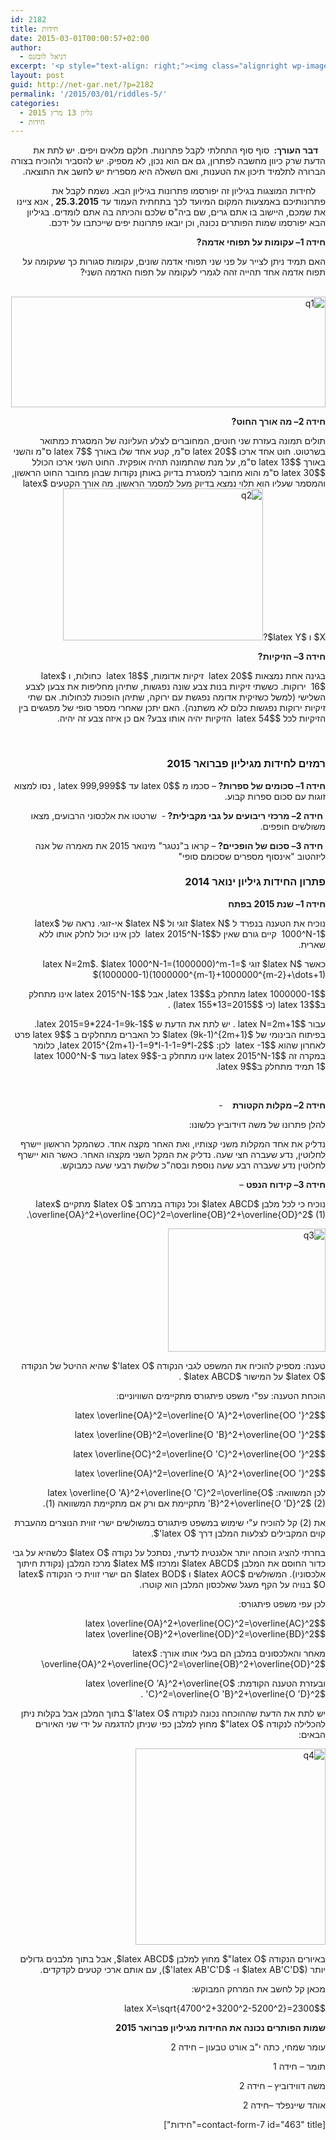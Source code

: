 ```yaml
---
id: 2182
title: חידות
date: 2015-03-01T00:00:57+02:00
author:
  - דניאל לובזנס
excerpt: '<p style="text-align: right;"><img class="alignright wp-image-1696" src="http://net-gar.net/wp-content/uploads/2014/11/unnamed-1.jpg" alt="unnamed (1)" width="101" height="106" />מדור החידות לילדים ונוער המחודש, יותר אתגר, יותר עניין בעריכת <span style="color: #222222;">דניאל לובזנס.</span></p>'
layout: post
guid: http://net-gar.net/?p=2182
permalink: '/2015/03/01/riddles-5/'
categories:
  - גליון 13 מרץ 2015
  - חידות
---
```

<p style="direction: rtl;">
     <strong>דבר העורך: </strong> סוף סוף התחלתי לקבל פתרונות. חלקם מלאים ויפים. יש לתת את הדעת שרק כיוון מחשבה לפתרון, גם אם הוא נכון, לא מספיק. יש להסביר ולהוכיח בצורה הברורה לתלמיד תיכון את הטענות, ואם השאלה היא מספרית יש לחשב את התוצאה.
</p>

<p style="direction: rtl;">
      לחידות המוצגות בגיליון זה יפורסמו פתרונות בגיליון הבא. נשמח לקבל את פתרונותיכם באמצעות המקום המיועד לכך בתחתית העמוד עד <strong>25.3.2015 </strong>, אנא ציינו את שמכם, היישוב בו אתם גרים, שם ביה"ס שלכם והכיתה בה אתם לומדים. בגיליון הבא יפורסמו שמות הפותרים נכונה, וכן יובאו פתרונות יפים שייכתבו על ידכם.
</p>

<p style="direction: rtl;">
  <strong>חידה 1</strong><strong>– עקומות על תפוחי אדמה?</strong>
</p>

<p style="direction: rtl;">
  האם תמיד ניתן לצייר על פני שני תפוחי אדמה שונים, עקומות סגורות כך שעקומה על תפוח אדמה אחד תהייה זהה לגמרי לעקומה על תפוח האדמה השני?
</p>

<p style="direction: rtl;">
   <img class="aligncenter size-full wp-image-2183" src="http://net-gar.net/wp-content/uploads/2015/02/q1.jpg" alt="q1" width="503" height="177" />
</p>

<p style="direction: rtl;">
  <strong>חידה 2</strong><strong>– מה אורך החוט?</strong>
</p>

<p style="direction: rtl;">
  תולים תמונה בעזרת שני חוטים, המחוברים לצלע העליונה של המסגרת כמתואר בשרטוט. חוט אחד ארכו $latex 20$ ס"מ, קטע אחד שלו באורך $latex 7$ ס"מ והשני באורך $latex 13$ ס"מ, על מנת שהתמונה תהיה אופקית. החוט השני ארכו הכולל $latex 30$ ס"מ והוא מחובר למסגרת בדיוק באותן נקודות שבהן מחובר החוט הראשון, והמסמר שעליו הוא תלוי נמצא בדיוק מעל למסמר הראשון. מה אורך הקטעים $latex X$ ו $latex Y$?<img class="aligncenter size-full wp-image-2184" src="http://net-gar.net/wp-content/uploads/2015/02/q2.png" alt="q2" width="320" height="243" />
</p>

<p style="direction: rtl;">
  <strong>חידה 3</strong><strong>– הזיקיות?</strong>
</p>

<p style="direction: rtl;">
  בגינה אחת נמצאות $latex 20$  זיקיות אדומות, $latex 18$  כחולות, ו $latex 16$  ירוקות. כששתי זיקיות בנות צבע שונה נפגשות, שתיהן מחליפות את צבען לצבע השלישי (למשל כשזיקית אדומה נפגשת עם ירוקה, שתיהן הופכות לכחולות. אם שתי זיקיות ירוקות נפגשות כלום לא משתנה). האם יתכן שאחרי מספר סופי של מפגשים בין הזיקיות לכל $latex 54$  הזיקיות יהיה אותו צבע? אם כן איזה צבע זה יהיה.
</p>

<p style="direction: rtl;">
  <strong> </strong>
</p>

<h3 style="direction: rtl;">
  רמזים לחידות מגיליון פברואר 2015
</h3>

<p style="direction: rtl;">
  <strong>חידה 1</strong><strong>– סכומים של ספרות? </strong>– סכמו מ $latex 0$ עד $latex 999,999$ , נסו למצוא זוגות עם סכום ספרות קבוע.
</p>

<p style="direction: rtl;">
   <strong>חידה 2</strong><strong>– מרכזי ריבועים על גבי מקבילית? </strong>-  שרטטו את אלכסוני הרבועים, מצאו משולשים חופפים.
</p>

<p style="direction: rtl;">
   <strong>חידה 3</strong><strong>– סכום של הופכיים? </strong>– קראו ב"נטגר" מינואר 2015 את מאמרה של אנה ליזהטוב "אינסוף מספרים שסכומם סופי"
</p>

<h3 style="direction: rtl;">
  פתרון החידות גיליון ינואר 2014
</h3>

<p style="direction: rtl;">
  <strong>חידה 1</strong><strong>– שנת 2015 בפתח </strong>
</p>

<p style="direction: rtl;">
  נוכיח את הטענה בנפרד ל $latex N$ זוגי ול $latex N$ אי-זוגי. נראה של $latex 1000^N-1$  קיים גורם שאין ל$latex 2015^N-1$  לכן אינו יכול לחלק אותו ללא שארית.
</p>

<p style="direction: rtl;">
  כאשר $latex N$ זוגי $latex N=2m$. $latex 1000^N-1=(1000000)^m-1=(1000000-1)(1000000^{m-1}+1000000^{m-2}+\dots+1)$
</p>

<p style="direction: rtl;">
  $latex 1000000-1$ מתחלק ב$latex 13$, אבל $latex 2015^N-1$ אינו מתחלק ב$latex 13$ (כי $latex 155*13=2015$) .
</p>

<p style="direction: rtl;">
  עבור $latex N=2m+1$ . יש לתת את הדעת ש $latex 2015=9*224-1=9k-1$. בפיתוח הבינומי של $latex (9k-1)^{2m+1}$ כל האברים מתחלקים ב $latex 9$ פרט לאחרון שהוא $latex -1$  לכן: $latex 2015^{2m+1}-1=9*l-1-1=9*l-2$, כלומר במקרה זה $latex 2015^N-1$ אינו מתחלק ב-$latex 9$ בעוד $latex 1000^N-1$ תמיד מתחלק ב$latex 9$.
</p>

<p style="direction: rtl;">
  <strong> </strong>
</p>

<p style="direction: rtl;">
  <strong>חידה 2</strong><strong>– מקלות הקטורת</strong>    -
</p>

<p style="direction: rtl;">
  להלן פתרונו של משה דוידוביץ כלשונו:
</p>

<p style="direction: rtl;">
  נדליק את אחד המקלות משני קצותיו, ואת האחר מקצה אחד. כשהמקל הראשון יישרף לחלוטין, נדע שעברה חצי שעה. נדליק את המקל השני מקצהו האחר. כאשר הוא יישרף לחלוטין נדע שעברה רבע שעה נוספת ובסה"כ שלושת רבעי שעה כמבוקש.
</p>

<p style="direction: rtl;">
  <strong>חידה 3</strong><strong>– קידוח הנפט</strong> –
</p>

<p style="direction: rtl;">
  נוכיח כי לכל מלבן $latex ABCD$ וכל נקודה במרחב $latex O$ מתקיים $latex \overline{OA}^2+\overline{OC}^2=\overline{OB}^2+\overline{OD}^2$ (1).
</p>

<p style="direction: rtl;">
  <img class="aligncenter size-full wp-image-2206" src="http://net-gar.net/wp-content/uploads/2015/02/q3.png" alt="q3" width="252" height="197" />
</p>

<p style="direction: rtl;">
  טענה: מספיק להוכיח את המשפט לגבי הנקודה $latex O'$ שהיא ההיטל של הנקודה $latex O$ על המישור $latex ABCD$ .
</p>

<p style="direction: rtl;">
  הוכחת הטענה: עפ"י משפט פיתגורס מתקיימים השוויוניים:
</p>

<p style="direction: rtl;">
  $latex \overline{OA}^2=\overline{O 'A}^2+\overline{OO '}^2$
</p>

<p style="direction: rtl;">
  $latex \overline{OB}^2=\overline{O 'B}^2+\overline{OO '}^2$
</p>

<p style="direction: rtl;">
  $latex \overline{OC}^2=\overline{O 'C}^2+\overline{OO '}^2$
</p>

<p style="direction: rtl;">
  $latex \overline{OA}^2=\overline{O 'A}^2+\overline{OO '}^2$
</p>

<p style="direction: rtl;">
  לכן המשוואה: $latex \overline{O 'A}^2+\overline{O 'C}^2=\overline{O 'B}^2+\overline{O 'D}^2$ (2) מתקיימת אם ורק אם מתקיימת המשוואה (1).
</p>

<p style="direction: rtl;">
  את (2) קל להוכיח ע"י שימוש במשפט פיתגורס במשולשים ישרי זווית הנוצרים מהעברת קוים המקבילים לצלעות המלבן דרך $latex O'$.
</p>

<p style="direction: rtl;">
  בחרתי להציג הוכחה יותר אלגנטית לדעתי, נסתכל על נקודה $latex O$ כלשהיא על גבי כדור החוסם את המלבן $latex ABCD$ ומרכזו $latex M$ מרכז המלבן (נקודת חיתוך אלכסוניו). המשולשים $latex AOC$ ו $latex BOD$ הם ישרי זווית כי הנקודה $latex O$ בנויה על הקף מעגל שאלכסון המלבן הוא קוטרו.
</p>

<p style="direction: rtl;">
  לכן עפי משפט פיתגורס:
</p>

<p style="direction: rtl;">
  $latex \overline{OA}^2+\overline{OC}^2=\overline{AC}^2$<br /> $latex \overline{OB}^2+\overline{OD}^2=\overline{BD}^2$
</p>

<p style="direction: rtl;">
  מאחר והאלכסונים במלבן הם בעלי אותו אורך: $latex \overline{OA}^2+\overline{OC}^2=\overline{OB}^2+\overline{OD}^2$
</p>

<p style="direction: rtl;">
  ובעזרת הטענה הקודמת: $latex \overline{O 'A}^2+\overline{O 'C}^2=\overline{O 'B}^2+\overline{O 'D}^2$ .
</p>

<p style="direction: rtl;">
  יש לתת את הדעת שההוכחה נכונה לנקודה $latex O'$ בתוך המלבן אבל בקלות ניתן להכלילה לנקודה $latex O"$ מחוץ למלבן כפי שניתן להדגמה על ידי שני האיורים הבאים:
</p>

<p style="direction: rtl;">
  <img class="aligncenter size-full wp-image-2205" src="http://net-gar.net/wp-content/uploads/2015/02/q4.png" alt="q4" width="304" height="314" />
</p>

<p style="direction: rtl;">
  באיורים הנקודה $latex O"$ מחוץ למלבן $latex ABCD$, אבל בתוך מלבנים גדולים יותר ($latex AB'C'D$ ו- $latex AB'C'D'$), עם אותם ארכי קטעים לקדקדים.
</p>

<p style="direction: rtl;">
  מכאן קל לחשב את המרחק המבוקש:
</p>

<p style="direction: rtl;">
  $latex X=\sqrt{4700^2+3200^2-5200^2}=2300$
</p>

<p style="direction: rtl;">
  <strong>שמות הפותרים נכונה את החידות מגיליון פברואר 2015</strong>
</p>

<p style="direction: rtl;">
  עומר שמחי, כתה י"ב אורט טבעון – חידה 2
</p>

<p style="direction: rtl;">
  תומר – חידה 1
</p>

<p style="direction: rtl;">
  משה דווידוביץ – חידה 2
</p>

<p style="direction: rtl;">
  אוהד שיינפלד –חידה 2
</p>

<p style="direction: rtl;">
  <span style="color: #222222;">[contact-form-7 id="463" title="חידות"]</span>
</p>

<p style="direction: rtl;">
  <strong> </strong>
</p>